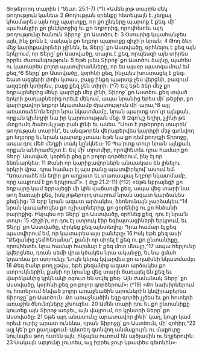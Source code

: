 
Յոթերորդ տարին
( Ղեւտ. 25.1-7)
(^1) «Ամեն յոթ տարին մեկ թողություն կանես։ 2 Թողության օրենքը հետեւյալն է. չեղյալ կհամարես այն ողջ պարտքը,
որ քո ընկերը պարտք է քեզ. մի՛ պահանջիր քո ընկերոջից եւ քո եղբորից, որովհետեւ այդ թողությունը հանուն Տիրոջ՝ քո
Աստծու է։ 3 Օտարից կպահանջես այն, ինչ քոնն է, սակայն քո եղբոր պարտքը զիջի՛ր նրան։ 4 Թող ձեր մեջ
կարիքավորներ չլինեն, եւ Տերը՝ քո Աստվածը, օրհնելու է քեզ այն երկրում, որ Տերը՝ քո Աստվածը, տալու է քեզ, որպեսզի
այն տիրես իբրեւ ժառանգություն։ 5 Եթե լսես Տիրոջ՝ քո Աստծու ձայնը, պահես ու կատարես բոլոր պատվիրանները, որ
ես այսօր պատգամում եմ քեզ,^6 Տերը՝ քո Աստվածը, կօրհնի քեզ, ինչպես խոստացել է քեզ։ Շատ ազգերի փոխ կտաս,
բայց ինքդ պարտք չես վերցնի, բազում ազգերի կտիրես, բայց քեզ չեն տիրի։
(^7) Եվ եթե ձեր մեջ քո եղբայրներից մեկը կարիքի մեջ լինի, Տիրոջ՝ քո Աստծու քեզ տված երկրի քաղաքներից որեւէ
մեկում, ապա նրանից երես մի՛ թեքիր, քո կարիքավոր եղբոր նկատմամբ ժլատություն մի՛ արա,^8 այլ առատաձե՛ռն եղիր
նրա նկատմամբ, նրան պարտք տո՛ւր այնքան, որքան կխնդրի նա իր կարոտության մեջ։ 9 Զգո՛ւյշ եղիր, չլինի թե մտքումդ
ծածուկ չար բան լինի եւ ասես. “Մոտ է յոթերորդ տարին՝ թողության տարին”, եւ անգթորեն վերաբերվես կարիքի մեջ
գտնվող քո եղբորը եւ նրան պարտք չտաս։ Եթե նա քո դեմ բողոքի Տիրոջը, ապա դու մեծ մեղքի տակ կընկնես։ 10 Պա՛րտք
տուր նրան այնքան, որքան անհրաժեշտ է։ Եվ մի՛ տրտմիր, որովհետեւ դրա համար քո Տերը՝ Աստված, կօրհնի քեզ քո
բոլոր գործերում, ինչ էլ որ ձեռնարկես։ 11 Քանի որ կարիքավորներն անպակաս են լինելու երկրի վրա, դրա համար էլ այս
բանը պատվիրելով՝ ասում եմ. “Առատաձե՛ռն եղիր քո աղքատ եւ տառապյալ եղբոր նկատմամբ, որը ապրում է քո
երկրում”»։
( _Ելք_ 21.2-11)
(^12) «Եթե եբրայեցի քո եղբայրը կամ եբրայեցի մի կին վաճառվի քեզ, ապա վեց տարի նա թող ծառայի քեզ, իսկ
յոթերորդ տարում նրան ազատ կարձակես քեզնից։ 13 Երբ նրան ազատ արձակես, ձեռնունայն չարձակես.^14 նրան
կապահովես քո ոչխարներից, քո ցորենից ու քո հնձանի բարիքից։ Ինչպես որ Տերը՝ քո Աստվածը, օրհնեց քեզ, դու էլ
նրա՛ն տուր։ 15 Հիշի՛ր, որ դու էլ ստրուկ էիր եգիպտացիների երկրում, եւ Տերը՝ քո Աստվածը, փրկեց քեզ այնտեղից։ Դրա
համար էլ քեզ պատվիրում եմ, որ կատարես այս բաները։ 16 Իսկ եթե քեզ ասի՝ “Քեզանից չեմ հեռանա”, քանի որ սիրել
է քեզ ու քո ընտանիքը, որովհետեւ նրա համար հարմար է քեզ մոտ մնալը,^17 ապա հերյունը կվերցնես, դռան սեմի վրա
կծակես նրա ականջը, եւ նա ցմահ կդառնա քո ստրուկը։ Նույն կերպ կվարվես քո աղախնի նկատմամբ։ 18 Քեզ ծանր թող
չթվա, եթե քեզանից ազատ արձակես քո ստրուկներին, քանի որ նրանք վեց տարի ծառայել են քեզ եւ վարձկանից
կրկնակի օգուտ են տվել քեզ։ Այն ժամանակ Տերը՝ քո Աստվածը, կօրհնի քեզ քո բոլոր գործերում»։
(^19) «Քո նախիրներում ու հոտերում ծնված բոլոր առաջնածին արուներին կնվիրաբերես Տիրոջը՝ քո Աստծուն։ Քո
առաջնածին եզը գործի չլծես եւ քո հոտերի առաջին ծնունդները չխուզես։ 20 Ամեն տարի դու եւ քո ընտանիքը կուտեք այն
Տիրոջ առջեւ, այն վայրում, որ կընտրի Տերը՝ քո Աստվածը։ 21 Եթե այդ անասունը արատավոր լինի՝ կաղ, կույր կամ որեւէ
ուրիշ արատ ունենա, դրան Տիրոջը՝ քո Աստծուն, մի՛ զոհիր,^22 այլ կե՛ր քո քաղաքում։ Այնտեղ գտնվող անմաքուրն ու
մաքուրը նույնպես թող ուտեն այն, ինչպես ուտում են այծյամին ու եղջերուին։ 23 Սակայն արյունը չուտես, այլ իբրեւ ջուր
կթափես գետնին»։

